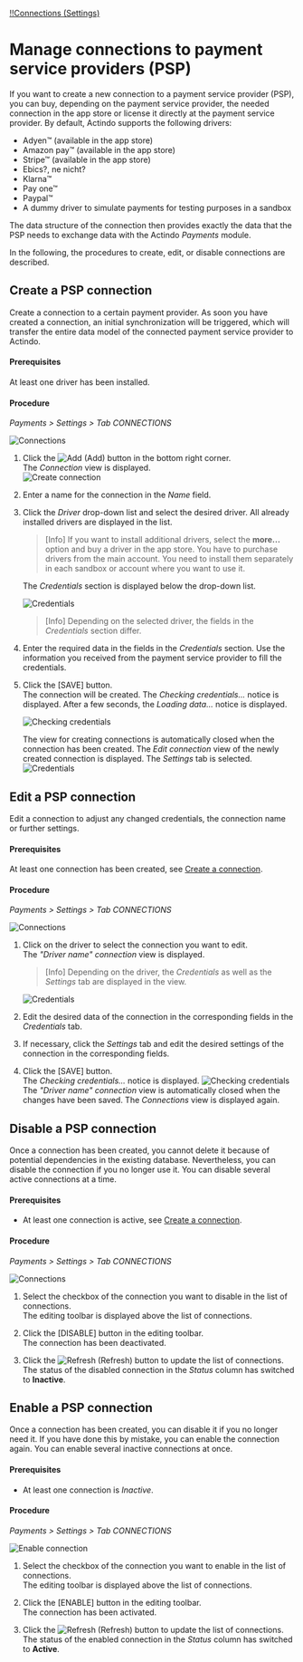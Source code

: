 [!!Connections (Settings)](../UserInterface/08a_Connections.md)

# Manage connections to payment service providers (PSP)   

If you want to create a new connection to a payment service provider (PSP), you can buy, depending on the payment service provider, the needed connection in the app store or license it directly at the payment service provider. By default, Actindo supports the following drivers:
- Adyen&trade; (available in the app store)
- Amazon pay&trade; (available in the app store)
- Stripe&trade; (available in the app store)
- Ebics?, ne nicht?
- Klarna&trade;
- Pay one&trade;
- Paypal&trade;
- A dummy driver to simulate payments for testing purposes in a sandbox   

The data structure of the connection then provides exactly the data that the PSP needs to exchange data with the Actindo *Payments* module.

In the following, the procedures to create, edit, or disable connections are described. 



## Create a PSP connection

Create a connection to a certain payment provider. As soon you have created a connection, an initial synchronization will be triggered, which will transfer the entire data model of the connected payment service provider to Actindo. 


#### Prerequisites

At least one driver has been installed.


#### Procedure    

*Payments > Settings > Tab CONNECTIONS*   

![Connections](../../Assets/Screenshots/Payments/Settings/Connections.png "[Connections]")

1.  Click the ![Add](../../Assets/Icons/Plus01.png "[Add]") (Add) button in the bottom right corner.   
    The *Connection* view is displayed.   
    ![Create connection](../../Assets/Screenshots/Payments/Settings/CreateConnection.png "[Create connection]")

2.  Enter a name for the connection in the *Name* field.

3.  Click the *Driver* drop-down list and select the desired driver. 
   All already installed drivers are displayed in the list.   
   
     > [Info] If you want to install additional drivers, select the **more...** option and buy a driver in the app store. You have to purchase drivers from the main account. You need to install them separately in each sandbox or account where you want to use it.

     The *Credentials* section is displayed below the drop-down list.

    ![Credentials](../../Assets/Screenshots/Payments/Settings/CreateConnectionCredentials.png "[Credentials]")
     > [Info] Depending on the selected driver, the fields in the *Credentials* section differ. 

4. Enter the required data in the fields in the *Credentials* section. Use the information you received from the payment service provider to fill the credentials.   

5. Click the [SAVE] button.   
    The connection will be created. The *Checking credentials...* notice is displayed. After a few seconds, the *Loading data...* notice is displayed.

     ![Checking credentials](../../Assets/Screenshots/Payments/Settings/CheckingCredentials.png "[Checking credentials]")

    The view for creating connections is automatically closed when the connection has been created. The *Edit connection* view of the newly created connection is displayed. The *Settings* tab is selected.
      ![Credentials](../../Assets/Screenshots/Payments/Settings/EditConnectionSettings.png "[Credentials]")
    <!---Stefan: stimmt das? Ich kann es nicht nachmachen-->



## Edit a PSP connection

Edit a connection to adjust any changed credentials, the connection name or further settings. 

#### Prerequisites

At least one connection has been created, see [Create a connection](#create-a-psp-connection).

#### Procedure

*Payments > Settings > Tab CONNECTIONS*

![Connections](../../Assets/Screenshots/Payments/Settings/ChangeConnections.png "[Connections]")

1. Click on the driver to select the connection you want to edit.  
    The *"Driver name" connection* view is displayed.

    > [Info] Depending on the driver, the *Credentials* as well as the *Settings* tab are displayed in the view.

    ![Credentials](../../Assets/Screenshots/Payments/Settings/EditConnectionCredentials.png "[Connection credentials]")

2. Edit the desired data of the connection in the corresponding fields in the *Credentials* tab.   

3. If necessary, click the *Settings* tab and edit the desired settings of the connection in the corresponding fields.

4. Click the [SAVE] button.   
    The *Checking credentials...* notice is displayed.
    ![Checking credentials](../../Assets/Screenshots/Payments/Settings/CheckingCredentials.png "[Checking credentials]")
    The *"Driver name" connection* view is automatically closed when the changes have been saved. The *Connections* view is displayed again.



## Disable a PSP connection

Once a connection has been created, you cannot delete it because of potential dependencies in the existing database. Nevertheless, you can disable the connection if you no longer use it. You can disable several active connections at a time.

#### Prerequisites

- At least one connection is active, see [Create a connection](#create-a-psp-connection).

#### Procedure

*Payments > Settings > Tab CONNECTIONS*

![Connections](../../Assets/Screenshots/Payments/Settings/ChangeConnections.png "[Connections]")

1. Select the checkbox of the connection you want to disable in the list of connections.   
    The editing toolbar is displayed above the list of connections.

2. Click the [DISABLE] button in the editing toolbar.   
    The connection has been deactivated.

3. Click the ![Refresh](../../Assets/Icons/Refresh01.png "[Refresh]") (Refresh) button to update the list of connections.   
    The status of the disabled connection in the *Status* column has switched to **Inactive**.



## Enable a PSP connection

Once a connection has been created, you can disable it if you no longer need it. If you have done this by mistake, you can enable the connection again. You can enable several inactive connections at once.

#### Prerequisites

- At least one connection is *Inactive*.


#### Procedure

*Payments > Settings > Tab CONNECTIONS*

![Enable connection](../../Assets/Screenshots/Payments/Settings/EnableConnection.png "[Enable connection]")


1. Select the checkbox of the connection you want to enable in the list of connections.   
    The editing toolbar is displayed above the list of connections.

2. Click the [ENABLE] button in the editing toolbar.   
    The connection has been activated.

3. Click the ![Refresh](../../Assets/Icons/Refresh01.png "[Refresh]") (Refresh) button to update the list of connections.   
        The status of the enabled connection in the *Status* column has switched to **Active**.
